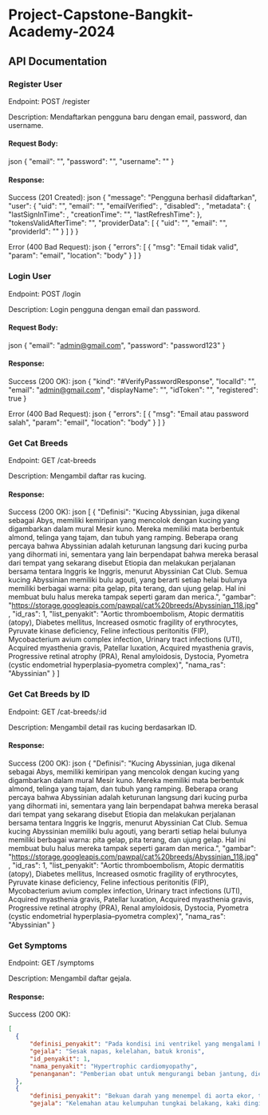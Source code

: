 # Project-Capstone-Bangkit-Academy-2024
## API Documentation

### Register User
Endpoint: POST /register

Description: Mendaftarkan pengguna baru dengan email, password, dan username.

#### Request Body:
json
{
  "email": "",
  "password": "",
  "username": ""
}


#### Response:

Success (201 Created):
json
{
  "message": "Pengguna berhasil didaftarkan",
  "user": {
      "uid": "",
      "email": "",
      "emailVerified": ,
      "disabled": ,
      "metadata": {
          "lastSignInTime": ,
          "creationTime": "",
          "lastRefreshTime":       },
      "tokensValidAfterTime": "",
      "providerData": [
          {
              "uid": "",
              "email": "",
              "providerId": ""
          }
      ]
  }
}


Error (400 Bad Request):
json
{
  "errors": [
    {
      "msg": "Email tidak valid",
      "param": "email",
      "location": "body"
    }
  ]
}


### Login User
Endpoint: POST /login

Description: Login pengguna dengan email dan password.

#### Request Body:
json
{
  "email": "admin@gmail.com",
  "password": "password123"
}


#### Response:

Success (200 OK):
json
{
  "kind": "#VerifyPasswordResponse",
  "localId": "",
  "email": "admin@gmail.com",
  "displayName": "",
  "idToken": "",
  "registered": true
}


Error (400 Bad Request):
json
{
  "errors": [
    {
      "msg": "Email atau password salah",
      "param": "email",
      "location": "body"
    }
  ]
}


### Get Cat Breeds
Endpoint: GET /cat-breeds

Description: Mengambil daftar ras kucing.

#### Response:

Success (200 OK):
json
[
  {
      "Definisi": "Kucing Abyssinian, juga dikenal sebagai Abys, memiliki kemiripan yang mencolok dengan kucing yang digambarkan dalam mural Mesir kuno. Mereka memiliki mata berbentuk almond, telinga yang tajam, dan tubuh yang ramping. Beberapa orang percaya bahwa Abyssinian adalah keturunan langsung dari kucing purba yang dihormati ini, sementara yang lain berpendapat bahwa mereka berasal dari tempat yang sekarang disebut Etiopia dan melakukan perjalanan bersama tentara Inggris ke Inggris, menurut Abyssinian Cat Club. Semua kucing Abyssinian memiliki bulu agouti, yang berarti setiap helai bulunya memiliki berbagai warna: pita gelap, pita terang, dan ujung gelap. Hal ini membuat bulu halus mereka tampak seperti garam dan merica.",
      "gambar": "https://storage.googleapis.com/pawpal/cat%20breeds/Abyssinian_118.jpg",
      "id_ras": 1,
      "list_penyakit": "Aortic thromboembolism, Atopic dermatitis (atopy), Diabetes mellitus,  Increased osmotic fragility of erythrocytes, Pyruvate kinase deficiency, Feline infectious peritonitis (FIP), Mycobacterium avium complex infection, Urinary tract infections (UTI), Acquired myasthenia gravis, Patellar luxation, Acquired myasthenia gravis, Progressive retinal atrophy (PRA), Renal amyloidosis, Dystocia, Pyometra (cystic endometrial hyperplasia–pyometra complex)",
      "nama_ras": "Abyssinian"
  }
]


### Get Cat Breeds by ID
Endpoint: GET /cat-breeds/:id

Description: Mengambil detail ras kucing berdasarkan ID.

#### Response:

Success (200 OK):
json
{
  "Definisi": "Kucing Abyssinian, juga dikenal sebagai Abys, memiliki kemiripan yang mencolok dengan kucing yang digambarkan dalam mural Mesir kuno. Mereka memiliki mata berbentuk almond, telinga yang tajam, dan tubuh yang ramping. Beberapa orang percaya bahwa Abyssinian adalah keturunan langsung dari kucing purba yang dihormati ini, sementara yang lain berpendapat bahwa mereka berasal dari tempat yang sekarang disebut Etiopia dan melakukan perjalanan bersama tentara Inggris ke Inggris, menurut Abyssinian Cat Club. Semua kucing Abyssinian memiliki bulu agouti, yang berarti setiap helai bulunya memiliki berbagai warna: pita gelap, pita terang, dan ujung gelap. Hal ini membuat bulu halus mereka tampak seperti garam dan merica.",
  "gambar": "https://storage.googleapis.com/pawpal/cat%20breeds/Abyssinian_118.jpg",
  "id_ras": 1,
  "list_penyakit": "Aortic thromboembolism, Atopic dermatitis (atopy), Diabetes mellitus,  Increased osmotic fragility of erythrocytes, Pyruvate kinase deficiency, Feline infectious peritonitis (FIP), Mycobacterium avium complex infection, Urinary tract infections (UTI), Acquired myasthenia gravis, Patellar luxation, Acquired myasthenia gravis, Progressive retinal atrophy (PRA), Renal amyloidosis, Dystocia, Pyometra (cystic endometrial hyperplasia–pyometra complex)",
  "nama_ras": "Abyssinian"
}


### Get Symptoms
Endpoint: GET /symptoms

Description: Mengambil daftar gejala.

#### Response:

Success (200 OK):
```json
[
  {
      "definisi_penyakit": "Pada kondisi ini ventrikel yang mengalami hipertrofi menyebabkan gagal jantung kongestif dan disritmia. Insidensinya dilaporkan sebesar 1,6-5,2% pada kucing, namun jarang terjadi pada anjing. Kemungkinan besar kondisi tersebut diturunkan, meskipun faktor pengubah dapat menyebabkan ekspresi kondisi yang bervariasi.",
      "gejala": "Sesak napas, kelelahan, batuk kronis",
      "id_penyakit": 1,
      "nama_penyakit": "Hypertrophic cardiomyopathy",
      "penanganan": "Pemberian obat untuk mengurangi beban jantung, diet rendah sodium, operasi jika diperlukan"
  },
  {
      "definisi_penyakit": "Bekuan darah yang menempel di aorta ekor, terutama pada kucing tetapi kadang-kadang pada anjing, menyebabkan tanda-tanda paresis atau kelumpuhan tungkai belakang, ekstremitas dingin, dan nyeri. Hal ini sering dikaitkan dengan penyakit jantung pada kucing, dan banyak kasus mungkin muncul bersamaan dengan gagal jantung.",
      "gejala": "Kelemahan atau kelumpuhan tungkai belakang, kaki dingin
